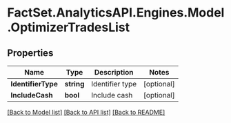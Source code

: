 # FactSet.AnalyticsAPI.Engines.Model.OptimizerTradesList

## Properties

Name | Type | Description | Notes
------------ | ------------- | ------------- | -------------
**IdentifierType** | **string** | Identifier type | [optional] 
**IncludeCash** | **bool** | Include cash | [optional] 

[[Back to Model list]](../README.md#documentation-for-models) [[Back to API list]](../README.md#documentation-for-api-endpoints) [[Back to README]](../README.md)

